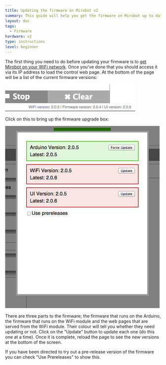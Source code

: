 ```yaml
---
title: Updating the firmware on Mirobot v2
summary: This guide will help you get the firmware on Mirobot up to date
layout: doc
tags:
  - Firmware
hardware: v2
type: instructions
level: beginner
---
```


The first thing you need to do before updating your firmware is to [get Mirobot on your WiFi network](/docs/get-mirobot-on-the-network/). Once you've done that you should access it via its IP address to load the control web page. At the bottom of the page will be a list of the current firmware versions:

![](/assets/docs/update-firmware-v2/versions.png)

Click on this to bring up the firmware upgrade box:

![](/assets/docs/update-firmware-v2/upgrade.png)

There are three parts to the firmware; the firmware that runs on the Arduino, the firmware that runs on the WiFi module and the web pages that are served from the WiFi module. Their colour will tell you whether they need updating or not. Click on the "Update" button to update each one (do this one at a time). Once it is complete, reload the page to see the new versions at the bottom of the screen.

If you have been directed to try out a pre-release version of the firmware you can check "Use Prereleases" to show this.
